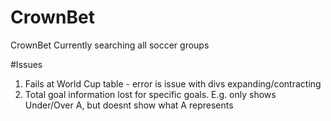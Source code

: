 # CrownBet
CrownBet 
Currently searching all soccer groups

#Issues
1. Fails at World Cup table - error is issue with divs expanding/contracting
2. Total goal information lost for specific goals.  E.g. only shows Under/Over A, but doesnt show what A represents
